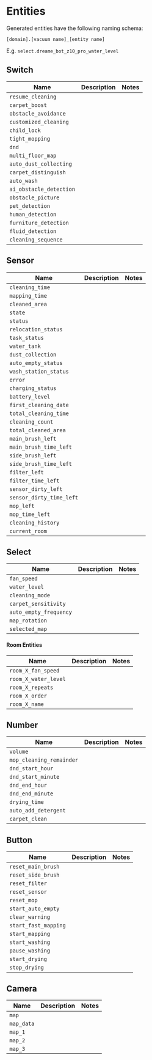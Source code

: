 # Entities
Generated entities have the following naming schema:

`[domain].[vacuum name]_[entity name]`

E.g. `select.dreame_bot_z10_pro_water_level`

## Switch

| Name  | Description  | Notes |
| ----------------------- | -------------------- | -------------------- |
| `resume_cleaning`   |  |
| `carpet_boost`   |  |
| `obstacle_avoidance`   |  |
| `customized_cleaning`   |  |
| `child_lock`   |  |
| `tight_mopping`   |  |
| `dnd`   |  |
| `multi_floor_map`   |  |
| `auto_dust_collecting`   |  |
| `carpet_distinguish`   |  |
| `auto_wash`   |  |
| `ai_obstacle_detection`   |  |
| `obstacle_picture`   |  |
| `pet_detection`   |  |
| `human_detection`   |  |
| `furniture_detection`   |  |
| `fluid_detection`   |  |
| `cleaning_sequence`   |  |

## Sensor

| Name  | Description  | Notes |
| ----------------------- | -------------------- | -------------------- |
| `cleaning_time`   |  |
| `mapping_time`   |  |
| `cleaned_area`   |  |
| `state`   |  |
| `status`   |  |
| `relocation_status`   |  |
| `task_status`   |  |
| `water_tank`   |  |
| `dust_collection`   |  |
| `auto_empty_status`   |  |
| `wash_station_status`   |  |
| `error`   |  |
| `charging_status`   |  |
| `battery_level`   |  |
| `first_cleaning_date`   |  |
| `total_cleaning_time`   |  |
| `cleaning_count`   |  |
| `total_cleaned_area`   |  |
| `main_brush_left`   |  |
| `main_brush_time_left`   |  |
| `side_brush_left`   |  |
| `side_brush_time_left`   |  |
| `filter_left`   |  |
| `filter_time_left`   |  |
| `sensor_dirty_left`   |  |
| `sensor_dirty_time_left`   |  |
| `mop_left`   |  |
| `mop_time_left`   |  |
| `cleaning_history`   |  |
| `current_room`   |  |

## Select
| Name  | Description  | Notes |
| ----------------------- | -------------------- | -------------------- |
| `fan_speed`   |  |
| `water_level`   |  |
| `cleaning_mode`   |  |
| `carpet_sensitivity`   |  |
| `auto_empty_frequency`   |  |
| `map_rotation`   |  |
| `selected_map`   |  |

#### Room Entities

| Name  | Description  | Notes |
| ----------------------- | -------------------- | -------------------- |
| `room_X_fan_speed`   |  |
| `room_X_water_level`   |  |
| `room_X_repeats`   |  |
| `room_X_order`   |  |
| `room_X_name`   |  |

## Number

| Name  | Description  | Notes |
| ----------------------- | -------------------- | -------------------- |
| `volume`   |  |
| `mop_cleaning_remainder`   |  |
| `dnd_start_hour`   |  |
| `dnd_start_minute`   |  |
| `dnd_end_hour`   |  |
| `dnd_end_minute`   |  |
| `drying_time`   |  |
| `auto_add_detergent`   |  |
| `carpet_clean`   |  |

## Button

| Name  | Description  | Notes |
| ----------------------- | -------------------- | -------------------- |
| `reset_main_brush`   |  |
| `reset_side_brush`   |  |
| `reset_filter`   |  |
| `reset_sensor`   |  |
| `reset_mop`   |  |
| `start_auto_empty`   |  |
| `clear_warning`   |  |
| `start_fast_mapping`   |  |
| `start_mapping`   |  |
| `start_washing`   |  |
| `pause_washing`   |  |
| `start_drying`   |  |
| `stop_drying`   |  |

## Camera

| Name  | Description  | Notes |
| ----------------------- | -------------------- | -------------------- |
| `map`   |  |
| `map_data`   |  |
| `map_1`   |  |
| `map_2`   |  |
| `map_3`   |  |